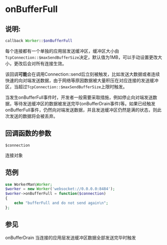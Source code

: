 # onBufferFull
## 说明:
```php
callback Worker::$onBufferFull
```

每个连接都有一个单独的应用层发送缓冲区，缓冲区大小由```TcpConnection::$maxSendBufferSize```决定，默认值为1MB，可以手动设置更改大小，更改后会对所有连接生效。

该回调**可能**会在调用Connection::send后立刻被触发，比如发送大数据或者连续快速的向对端发送数据，由于网络等原因数据被大量积压在对应连接的发送缓冲区，当超过```TcpConnection::$maxSendBufferSize```上限时触发。

当发生onBufferFull事件时，开发者一般需要采取措施，例如停止向对端发送数据，等待发送缓冲区的数据被发送完毕(onBufferDrain事件)等。如果已经触发onBufferFull事件，仍然向对端发送数据，并且发送缓冲区仍然是满的状态，则此次发送的数据将会被丢弃。


## 回调函数的参数

``` $connection ```

连接对象


## 范例

```php
use WorkerMan\Worker;
$worker = new Worker('websocket://0.0.0.0:8484');
$worker->onBufferFull = function($connection)
{
    echo "bufferFull and do not send again\n";
};
```

## 参见
onBufferDrain 当连接的应用层发送缓冲区数据全部发送完毕时触发
